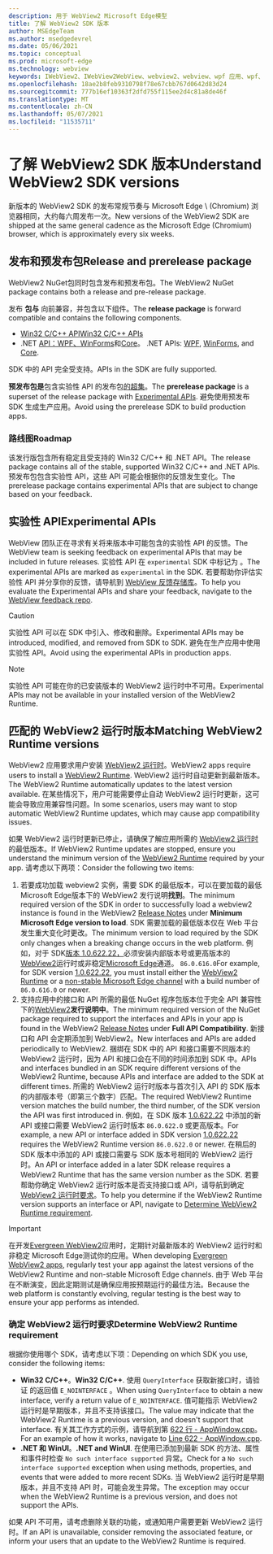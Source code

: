 ```yaml
---
description: 用于 WebView2 Microsoft Edge模型
title: 了解 WebView2 SDK 版本
author: MSEdgeTeam
ms.author: msedgedevrel
ms.date: 05/06/2021
ms.topic: conceptual
ms.prod: microsoft-edge
ms.technology: webview
keywords: IWebView2、IWebView2WebView、webview2、webview、wpf 应用、wpf、edge、ICoreWebView2、ICoreWebView2Host、浏览器控件、边缘 html
ms.openlocfilehash: 18ae2b8feb9310798f78e67cbb767d0642d83d24
ms.sourcegitcommit: 777b16ef10363f2dfd755f115ee2d4c81a8de46f
ms.translationtype: MT
ms.contentlocale: zh-CN
ms.lasthandoff: 05/07/2021
ms.locfileid: "11535711"
---
```

# <a name="understand-webview2-sdk-versions"></a><span data-ttu-id="b064b-104">了解 WebView2 SDK 版本</span><span class="sxs-lookup"><span data-stu-id="b064b-104">Understand WebView2 SDK versions</span></span>  

<span data-ttu-id="b064b-105">新版本的 WebView2 SDK 的发布常规节奏与 Microsoft Edge \ (Chromium\) 浏览器相同，大约每六周发布一次。</span><span class="sxs-lookup"><span data-stu-id="b064b-105">New versions of the WebView2 SDK are shipped at the same general cadence as the Microsoft Edge \(Chromium\) browser, which is approximately every six weeks.</span></span>  

## <a name="release-and-prerelease-package"></a><span data-ttu-id="b064b-106">发布和预发布包</span><span class="sxs-lookup"><span data-stu-id="b064b-106">Release and prerelease package</span></span>  

<span data-ttu-id="b064b-107">WebView2 NuGet包同时包含发布和预发布包。</span><span class="sxs-lookup"><span data-stu-id="b064b-107">The WebView2 NuGet package contains both a release and pre-release package.</span></span>  

<span data-ttu-id="b064b-108">发布 **包与** 向前兼容，并包含以下组件。</span><span class="sxs-lookup"><span data-stu-id="b064b-108">The **release package** is forward compatible and contains the following components.</span></span>  

*   [<span data-ttu-id="b064b-109">Win32 C/C++ API</span><span class="sxs-lookup"><span data-stu-id="b064b-109">Win32 C/C++ APIs</span></span>][ReferenceWin32]
*   <span data-ttu-id="b064b-110">.NET [API：WPF、WinForms][DotnetMicrosoftWebWebview2WpfNamespace]和[Core][DotnetMicrosoftWebWebview2CoreNamespace]。 [][DotnetMicrosoftWebWebview2WinformsNamespace]</span><span class="sxs-lookup"><span data-stu-id="b064b-110">.NET APIs:  [WPF][DotnetMicrosoftWebWebview2WpfNamespace], [WinForms][DotnetMicrosoftWebWebview2WinformsNamespace], and [Core][DotnetMicrosoftWebWebview2CoreNamespace].</span></span>  
    
<span data-ttu-id="b064b-111">SDK 中的 API 完全受支持。</span><span class="sxs-lookup"><span data-stu-id="b064b-111">APIs in the SDK are fully supported.</span></span>  

<span data-ttu-id="b064b-112">**预发布包是**包含实验性 API 的发布包[的超集](#experimental-apis)。</span><span class="sxs-lookup"><span data-stu-id="b064b-112">The **prerelease package** is a superset of the release package with [Experimental APIs](#experimental-apis).</span></span>  <span data-ttu-id="b064b-113">避免使用预发布 SDK 生成生产应用。</span><span class="sxs-lookup"><span data-stu-id="b064b-113">Avoid using the prerelease SDK to build production apps.</span></span>  

### <a name="roadmap"></a><span data-ttu-id="b064b-114">路线图</span><span class="sxs-lookup"><span data-stu-id="b064b-114">Roadmap</span></span>  

<span data-ttu-id="b064b-115">该发行版包含所有稳定且受支持的 Win32 C/C++ 和 .NET API。</span><span class="sxs-lookup"><span data-stu-id="b064b-115">The release package contains all of the stable, supported Win32 C/C++ and .NET APIs.</span></span>  <span data-ttu-id="b064b-116">预发布包包含实验性 API，这些 API 可能会根据你的反馈发生变化。</span><span class="sxs-lookup"><span data-stu-id="b064b-116">The prerelease package contains experimental APIs that are subject to change based on your feedback.</span></span>  

## <a name="experimental-apis"></a><span data-ttu-id="b064b-117">实验性 API</span><span class="sxs-lookup"><span data-stu-id="b064b-117">Experimental APIs</span></span>  

<span data-ttu-id="b064b-118">WebView 团队正在寻求有关将来版本中可能包含的实验性 API 的反馈。</span><span class="sxs-lookup"><span data-stu-id="b064b-118">The WebView team is seeking feedback on experimental APIs that may be included in future releases.</span></span>  <span data-ttu-id="b064b-119">实验性 API 在 `experimental` SDK 中标记为 。</span><span class="sxs-lookup"><span data-stu-id="b064b-119">The experimental APIs are marked as `experimental` in the SDK.</span></span>  <span data-ttu-id="b064b-120">若要帮助你评估实验性 API 并分享你的反馈，请导航到 [WebView 反馈存储库][GithubMicrosoftedgeWebviewfeedback]。</span><span class="sxs-lookup"><span data-stu-id="b064b-120">To help you evaluate the Experimental APIs and share your feedback, navigate to the [WebView feedback repo][GithubMicrosoftedgeWebviewfeedback].</span></span>  

> [!CAUTION]
> <span data-ttu-id="b064b-121">实验性 API 可以在 SDK 中引入、修改和删除。</span><span class="sxs-lookup"><span data-stu-id="b064b-121">Experimental APIs may be introduced, modified, and removed from SDK to SDK.</span></span>  <span data-ttu-id="b064b-122">避免在生产应用中使用实验性 API。</span><span class="sxs-lookup"><span data-stu-id="b064b-122">Avoid using the experimental APIs in production apps.</span></span>  

> [!NOTE]
> <span data-ttu-id="b064b-123">实验性 API 可能在你的已安装版本的 WebView2 运行时中不可用。</span><span class="sxs-lookup"><span data-stu-id="b064b-123">Experimental APIs may not be available in your installed version of the WebView2 Runtime.</span></span>  

## <a name="matching-webview2-runtime-versions"></a><span data-ttu-id="b064b-124">匹配的 WebView2 运行时版本</span><span class="sxs-lookup"><span data-stu-id="b064b-124">Matching WebView2 Runtime versions</span></span>  
<span data-ttu-id="b064b-125">WebView2 应用要求用户安装 [WebView2 运行时][MicrosoftDeveloperEdgeWebview2]。</span><span class="sxs-lookup"><span data-stu-id="b064b-125">WebView2 apps require users to install a [WebView2 Runtime][MicrosoftDeveloperEdgeWebview2].</span></span>  <span data-ttu-id="b064b-126">WebView2 运行时自动更新到最新版本。</span><span class="sxs-lookup"><span data-stu-id="b064b-126">The WebView2 Runtime automatically updates to the latest version available.</span></span>  <span data-ttu-id="b064b-127">在某些情况下，用户可能需要停止自动 WebView2 运行时更新，这可能会导致应用兼容性问题。</span><span class="sxs-lookup"><span data-stu-id="b064b-127">In some scenarios, users may want to stop automatic WebView2 Runtime updates, which may cause app compatibility issues.</span></span>  

<span data-ttu-id="b064b-128">如果 WebView2 运行时更新已停止，请确保了解应用所需的 [WebView2 运行时][MicrosoftDeveloperEdgeWebview2] 的最低版本。</span><span class="sxs-lookup"><span data-stu-id="b064b-128">If WebView2 Runtime updates are stopped, ensure you understand the minimum version of the [WebView2 Runtime][MicrosoftDeveloperEdgeWebview2] required by your app.</span></span>  <span data-ttu-id="b064b-129">请考虑以下两项：</span><span class="sxs-lookup"><span data-stu-id="b064b-129">Consider the following two items:</span></span>  

1.  <span data-ttu-id="b064b-130">若要成功加载 webview2 实例，需要 SDK 的最低版本，可以在要加载的最低 Microsoft Edge[][Webview2ReleaseNotes]版本下的 WebView2 发行说明**找到**。</span><span class="sxs-lookup"><span data-stu-id="b064b-130">The minimum required version of the SDK in order to successfully load a webview2 instance is found in the WebView2 [Release Notes][Webview2ReleaseNotes] under **Minimum Microsoft Edge version to load**.</span></span>  <span data-ttu-id="b064b-131">SDK 需要加载的最低版本仅在 Web 平台发生重大变化时更改。</span><span class="sxs-lookup"><span data-stu-id="b064b-131">The minimum version to load required by the SDK only changes when a breaking change occurs in the web platform.</span></span>  <span data-ttu-id="b064b-132">例如，对于 SDK[版本 1.0.622.22，][Webview2ReleaseNotes1062222]必须安装内部版本号或更高版本的[WebView2][MicrosoftDeveloperEdgeWebview2]运行时或非稳定[Microsoft Edge][MicrosoftedgeinsiderDownload]通道。 `86.0.616.0`</span><span class="sxs-lookup"><span data-stu-id="b064b-132">For example, for SDK version [1.0.622.22][Webview2ReleaseNotes1062222], you must install either the [WebView2 Runtime][MicrosoftDeveloperEdgeWebview2] or a [non-stable Microsoft Edge channel][MicrosoftedgeinsiderDownload] with a build number of `86.0.616.0` or newer.</span></span>   
1.  <span data-ttu-id="b064b-133">支持应用中的接口和 API 所需的最低 NuGet 程序包版本位于完全 API 兼容性下的[WebView2][Webview2ReleaseNotes]**发行说明中**。</span><span class="sxs-lookup"><span data-stu-id="b064b-133">The minimum required version of the NuGet package required to support the interfaces and APIs in your app is found in the WebView2 [Release Notes][Webview2ReleaseNotes] under **Full API Compatibility**.</span></span>  <span data-ttu-id="b064b-134">新接口和 API 会定期添加到 WebView2。</span><span class="sxs-lookup"><span data-stu-id="b064b-134">New interfaces and APIs are added periodically to WebView2.</span></span>  <span data-ttu-id="b064b-135">捆绑在 SDK 中的 API 和接口需要不同版本的 WebView2 运行时，因为 API 和接口会在不同的时间添加到 SDK 中。</span><span class="sxs-lookup"><span data-stu-id="b064b-135">APIs and interfaces bundled in an SDK require different versions of the WebView2 Runtime, because APIs and interface are added to the SDK at different times.</span></span>  <span data-ttu-id="b064b-136">所需的 WebView2 运行时版本与首次引入 API 的 SDK 版本的内部版本号（即第三个数字）匹配。</span><span class="sxs-lookup"><span data-stu-id="b064b-136">The required WebView2 Runtime version matches the build number, the third number, of the SDK version the API was first introduced in.</span></span>  <span data-ttu-id="b064b-137">例如，在 SDK 版本 [1.0.622.22][Webview2ReleaseNotes1062222] 中添加的新 API 或接口需要 WebView2 运行时版本 `86.0.622.0` 或更高版本。</span><span class="sxs-lookup"><span data-stu-id="b064b-137">For example, a new API or interface added in SDK version [1.0.622.22][Webview2ReleaseNotes1062222] requires the WebView2 Runtime version `86.0.622.0` or newer.</span></span>  <span data-ttu-id="b064b-138">在稍后的 SDK 版本中添加的 API 或接口需要与 SDK 版本号相同的 WebView2 运行时。</span><span class="sxs-lookup"><span data-stu-id="b064b-138">An API or interface added in a later SDK release requires a WebView2 Runtime that has the same version number as the SDK.</span></span>  <span data-ttu-id="b064b-139">若要帮助你确定 WebView2 运行时版本是否支持接口或 API，请导航到确定 [WebView2 运行时要求](#determine-webview2-runtime-requirement)。</span><span class="sxs-lookup"><span data-stu-id="b064b-139">To help you determine if the WebView2 Runtime version supports an interface or API, navigate to [Determine WebView2 Runtime requirement](#determine-webview2-runtime-requirement).</span></span>  
    
> [!IMPORTANT]
> <span data-ttu-id="b064b-140">在开发[Evergreen WebView2][Webview2ConceptsDistributionEvergreenDistributionMode]应用时，定期针对最新版本的 WebView2 运行时和非稳定 Microsoft Edge测试你的应用。</span><span class="sxs-lookup"><span data-stu-id="b064b-140">When developing [Evergreen WebView2 apps][Webview2ConceptsDistributionEvergreenDistributionMode], regularly test your app against the latest versions of the WebView2 Runtime and non-stable Microsoft Edge channels.</span></span>  <span data-ttu-id="b064b-141">由于 Web 平台在不断演变，因此定期测试是确保应用按预期运行的最佳方法。</span><span class="sxs-lookup"><span data-stu-id="b064b-141">Because the web platform is constantly evolving, regular testing is the best way to ensure your app performs as intended.</span></span>  

### <a name="determine-webview2-runtime-requirement"></a><span data-ttu-id="b064b-142">确定 WebView2 运行时要求</span><span class="sxs-lookup"><span data-stu-id="b064b-142">Determine WebView2 Runtime requirement</span></span>  

<span data-ttu-id="b064b-143">根据你使用哪个 SDK，请考虑以下项：</span><span class="sxs-lookup"><span data-stu-id="b064b-143">Depending on which SDK you use, consider the following items:</span></span>  

*   <span data-ttu-id="b064b-144">**Win32 C/C++**。</span><span class="sxs-lookup"><span data-stu-id="b064b-144">**Win32 C/C++**.</span></span>  <span data-ttu-id="b064b-145">使用 `QueryInterface` 获取新接口时，请验证 的返回值 `E_NOINTERFACE` 。</span><span class="sxs-lookup"><span data-stu-id="b064b-145">When using `QueryInterface` to obtain a new interface, verify a return value of `E_NOINTERFACE`.</span></span>  <span data-ttu-id="b064b-146">值可能指示 WebView2 运行时是早期版本，并且不支持该接口。</span><span class="sxs-lookup"><span data-stu-id="b064b-146">The value may indicate that the WebView2 Runtime is a previous version, and doesn't support that interface.</span></span>  <span data-ttu-id="b064b-147">有关其工作方式的示例，请导航到第 [622 行 - AppWindow.cpp][GithubMicrosoftedgeWebview2samplesSampleappsWebview2apisampleAppwindowCppL622]。</span><span class="sxs-lookup"><span data-stu-id="b064b-147">For an example of how it works, navigate to [Line 622 - AppWindow.cpp][GithubMicrosoftedgeWebview2samplesSampleappsWebview2apisampleAppwindowCppL622].</span></span>  
*   <span data-ttu-id="b064b-148">**.NET 和 WinUI**。</span><span class="sxs-lookup"><span data-stu-id="b064b-148">**.NET and WinUI**.</span></span>  <span data-ttu-id="b064b-149">在使用已添加到最新 SDK 的方法、属性和事件时检查 `No such interface supported` 异常。</span><span class="sxs-lookup"><span data-stu-id="b064b-149">Check for a `No such interface supported` exception when using methods, properties, and events that were added to more recent SDKs.</span></span>  <span data-ttu-id="b064b-150">当 WebView2 运行时是早期版本，并且不支持 API 时，可能会发生异常。</span><span class="sxs-lookup"><span data-stu-id="b064b-150">The exception may occur when the WebView2 Runtime is a previous version, and does not support the APIs.</span></span>  
    
<span data-ttu-id="b064b-151">如果 API 不可用，请考虑删除关联的功能，或通知用户需要更新 WebView2 运行时。</span><span class="sxs-lookup"><span data-stu-id="b064b-151">If an API is unavailable, consider removing the associated feature, or inform your users that an update to the WebView2 Runtime is required.</span></span>  

<!--
## Versioning  

After you have used a particular version of the SDK to build your app, your app may end up running with an older or newer version of installed browser binaries.  Until version 1.0.0.0 of WebView2 there may be breaking changes during updates that prevent your SDK from working with different versions of installed browser binaries.  After version 1.0.0.0, different versions of the SDK may work with different versions of the installed browser by using the following best practices.  

1.  To account for breaking changes to the API be sure to check for failure when requesting the DLL export `CreateCoreWebView2Environment` and when running `QueryInterface` on any `CoreWebView2` object.  A return value of `E_NOINTERFACE` indicates that the SDK is not compatible with the Microsoft Edge browser binaries.  
1.  Checking for failure from `QueryInterface` also accounts for cases where the SDK is newer than the version of the Microsoft Edge browser and your app attempts to use an interface of which the Microsoft Edge browser is unaware.  
1.  When an interface is unavailable, you may consider disabling the associated feature if possible, or otherwise informing your users to update their browsers.  
    -->  

<!--links -->  

[Webview2ConceptsDistributionEvergreenDistributionMode]: ./distribution.md#evergreen-distribution-mode "常青分发模式 - 使用 WebView2 分配|Microsoft Docs"  
[Webview2ReleaseNotes]: ../release-notes.md "WebView2 SDK |Microsoft Docs"  
[Webview2ReleaseNotes1062222]: ../release-notes.md#1062222 "1.0.622.22 - WebView2 SDK |Microsoft Docs"   

[DeployedgeChannels]: /deployedge/microsoft-edge-channels "频道Microsoft Edge概述|Microsoft Docs"  

[DotnetMicrosoftWebWebview2CoreNamespace]: /dotnet/api/microsoft.web.webview2.core "Microsoft.Web.WebView2.Core 命名空间|Microsoft Docs"  
[DotnetMicrosoftWebWebview2WpfNamespace]: /dotnet/api/microsoft.web.webview2.wpf "Microsoft.Web.WebView2.Wpf 命名空间|Microsoft Docs"  
[DotnetMicrosoftWebWebview2WinformsNamespace]: /dotnet/api/microsoft.web.webview2.winforms "Microsoft.Web.WebView2.WinForms 命名空间|Microsoft Docs"  
[ReferenceWin32]: /microsoft-edge/webview2/reference/win32 "WebView2 Win32 C++ 参考|Microsoft Docs"  

[MicrosoftDeveloperEdgeWebview2]: https://developer.microsoft.com/microsoft-edge/webview2/ "Microsoft EdgeWebView2 |Microsoft 开发人员"  

[GithubMicrosoftedgeWebviewfeedback]: https://github.com/MicrosoftEdge/WebViewFeedback "WebView 反馈 - MicrosoftEdge/WebViewFeedback |GitHub"  
[GithubMicrosoftedgeWebview2samplesSampleappsWebview2apisampleAppwindowCppL622]: https://github.com/MicrosoftEdge/WebView2Samples/blob/8ec7de9d3e80a942bc7025cffad98eee75e11e64/SampleApps/WebView2APISample/AppWindow.cpp#L622 "第 622 行 - AppWindow.cpp - MicrosoftEdge/WebView2Samples |GitHub"  

[MicrosoftedgeinsiderDownload]: https://www.microsoftedgeinsider.com/download "下载 Microsoft Edge 预览体验成员频道"  
